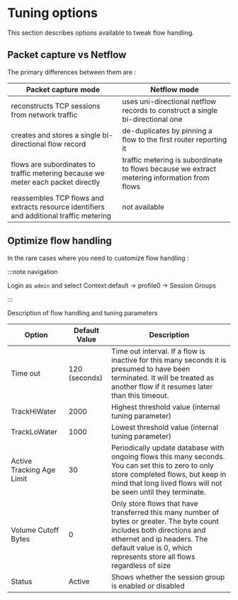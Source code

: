 # Tuning options

This section describes options available to tweak flow handling.

## Packet capture vs Netflow

The primary differences between them are :

| Packet capture mode                                                                     | Netflow mode                                                                                |
| --------------------------------------------------------------------------------------- | ------------------------------------------------------------------------------------------- |
| reconstructs TCP sessions from network traffic                                          | uses uni-directional netflow records to construct a single bi-directional one               |
| creates and stores a single bi-directional flow record                                  | de-duplicates by pinning a flow to the first router reporting it                            |
| flows are subordinates to traffic metering because we meter each packet directly        | traffic metering is subordinate to flows because we extract metering information from flows |
| reassembles TCP flows and extracts resource identifiers and additional traffic metering | not available                                                                               |

## Optimize flow handling

In the rare cases where you need to customize flow handling :

:::note navigation

Login as `admin` and select Context:default -\> profile0 -\> Session
Groups

:::

Description of flow handling and tuning parameters

| Option                    | Default Value | Description                                                                                                                                                                                                                   |
| ------------------------- | ------------- | ----------------------------------------------------------------------------------------------------------------------------------------------------------------------------------------------------------------------------- |
| Time out                  | 120 (seconds) | Time out interval. If a flow is inactive for this many seconds it is presumed to have been terminated. It will be treated as another flow if it resumes later than this timeout.                                              |
| TrackHiWater              | 2000          | Highest threshold value (internal tuning parameter)                                                                                                                                                                           |
| TrackLoWater              | 1000          | Lowest threshold value (internal tuning parameter)                                                                                                                                                                            |
| Active Tracking Age Limit | 30            | Periodically update database with ongoing flows this many seconds. You can set this to zero to only store completed flows, but keep in mind that long lived flows will not be seen until they terminate.                      |
| Volume Cutoff Bytes       | 0             | Only store flows that have transferred this many number of bytes or greater. The byte count includes both directions and ethernet and ip headers. The default value is 0, which represents store all flows regardless of size |
| Status                    | Active        | Shows whether the session group is enabled or disabled                                                                                                                                                                        |
